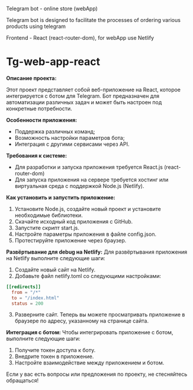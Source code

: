 Telegram bot - online store (webApp)

Telegram bot is designed to facilitate the processes of ordering various products using telegram

Frontend - React (react-router-dom), for webApp use Netlify

# Tg-web-app-react

**Описание проекта:**

Этот проект представляет собой веб-приложение на React, которое интегрируется с ботом для Telegram. Бот предназначен для автоматизации различных задач и может быть настроен под конкретные потребности.

**Особенности приложения:**
* Поддержка различных команд;
* Возможность настройки параметров бота;
* Интеграция с другими сервисами через API.

**Требования к системе:**
* Для разработки и запуска приложения требуется React.js (react-router-dom)
* Для запуска приложения на сервере требуется хостинг или виртуальная среда с поддержкой Node.js (Netlify).

**Как установить и запустить приложение:**
1. Установите Node.js, создайте новый проект и установите необходимые библиотеки.
2. Скачайте исходный код приложения с GitHub.
3. Запустите скрипт start.js.
4. Настройте параметры приложения в файле config.json.
5. Протестируйте приложение через браузер.

**Развёртывание для debug на Netlify:**
Для развёртывания приложения на Netlify выполните следующие шаги:
1. Создайте новый сайт на Netlify.
2. Добавьте файл netlify.toml со следующими настройками:
``` toml
[[redirects]]
  from = "/*"
  to = "/index.html"
  status = 200
```
3. Разверните сайт.
Теперь вы можете просматривать приложение в браузере по адресу, указанному на странице сайта.

**Интеграция с ботом:**
Чтобы интегрировать приложение с ботом, выполните следующие шаги:
1. Получите токен доступа к боту.
2. Внедрите токен в приложение.
3. Настройте взаимодействие между приложением и ботом.

Если у вас есть вопросы или предложения по проекту, не стесняйтесь обращаться!
